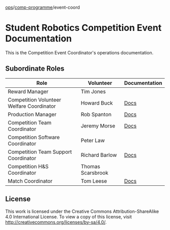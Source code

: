 [ops](https://bitbucket.org/srobo/ops-manual/wiki/Home)/[comp-programme](https://bitbucket.org/rspanton/sr-comp-programme/wiki/Home)/event-coord

# Student Robotics Competition Event Documentation

This is the Competition Event Coordinator's operations documentation.

## Subordinate Roles

Role | Volunteer | Documentation
-----|-----------|--------------
Reward Manager | Tim Jones
Competition Volunteer Welfare Coordinator | Howard Buck | [Docs](https://gist.github.com/howiegoing/5876963bc0dcb63a6fa1028b02d1a5a6)
Production Manager | Rob Spanton | [Docs](https://bitbucket.org/rspanton/sr-production/wiki/Home)
Competition Team Coordinator | Jeremy Morse | [Docs](https://github.com/jmorse/comp-team-roles)
Competition Software Coordinator | Peter Law
Competition Team Support Coordinator | Richard Barlow | [Docs](https://bitbucket.org/richardbarlow/sr-comp-team-support-coord/wiki/Home)
Competition H&S Coordinator | Thomas Scarsbrook
Match Coordinator | Tom Leese | [Docs](https://github.com/thomasleese/sr-match-coordinator/wiki)

## License

This work is licensed under the Creative Commons
Attribution-ShareAlike 4.0 International License. To view a copy of
this license, visit http://creativecommons.org/licenses/by-sa/4.0/.


